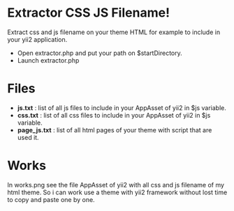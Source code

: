 ﻿# Extractor CSS JS Filename!

Extract css and js filename on your theme HTML for example to include in your yii2 application.

 - Open extractor.php and put your path on $startDirectory.
 - Launch extractor.php

# Files

 - **js.txt** : list of all js files to include in your AppAsset of yii2 in $js variable.
 - **css.txt** :  list of all css files to include in your AppAsset of yii2 in $js variable.
 - **page_js.txt** :  list of all html pages of your theme with script that are used it.

# Works

In works.png see the file AppAsset of yii2 with all css and js filename of my html theme. 
So i can work use a theme with yii2 framework without lost time to copy and paste one by one.